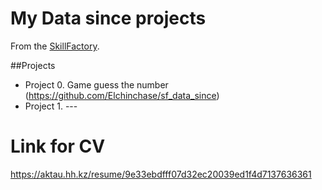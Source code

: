 # My Data since projects
From the [SkillFactory](Skillfactory.ru).

##Projects
* Project 0. Game guess the number (https://github.com/Elchinchase/sf_data_since)
* Project 1. ---

# Link for CV
https://aktau.hh.kz/resume/9e33ebdfff07d32ec20039ed1f4d7137636361
